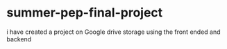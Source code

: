 # summer-pep-final-project
i have created a project on Google drive storage using the front ended and backend 
